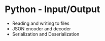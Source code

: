 # Python - Input/Output
* Reading and writing to files
* JSON encoder and decoder
* Serialization and Deserialization
